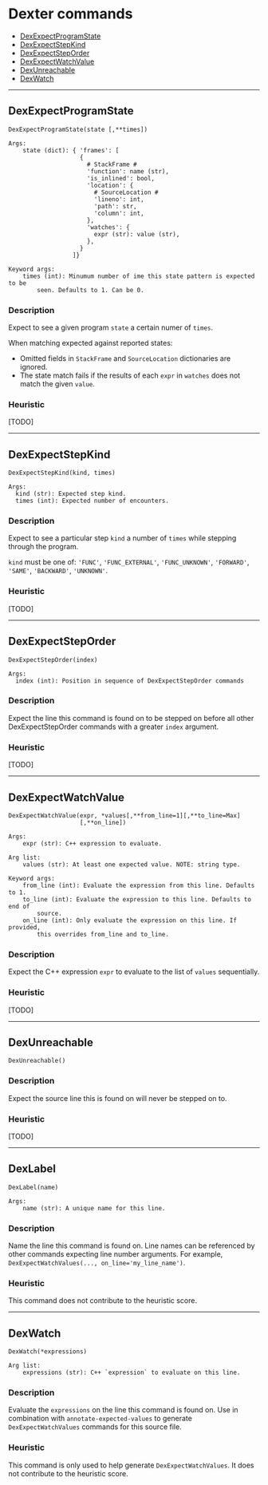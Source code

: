 # Dexter commands

* [DexExpectProgramState](Commands.md#DexExpectProgramState)
* [DexExpectStepKind](Commands.md#DexExpectStepKind)
* [DexExpectStepOrder](Commands.md#DexExpectStepOrder)
* [DexExpectWatchValue](Commands.md#DexExpectWatchValue)
* [DexUnreachable](Commands.md#DexUnreachable)
* [DexWatch](Commands.md#DexWatch)

---
## DexExpectProgramState
    DexExpectProgramState(state [,**times])

    Args:
        state (dict): { 'frames': [
                        {
                          # StackFrame #
                          'function': name (str),
                          'is_inlined': bool,
                          'location': {
                            # SourceLocation #
                            'lineno': int,
                            'path': str,
                            'column': int,
                          },
                          'watches': {
                            expr (str): value (str),
                          },
                        }
                      ]}

    Keyword args:
        times (int): Minumum number of ime this state pattern is expected to be
            seen. Defaults to 1. Can be 0.

### Description
Expect to see a given program `state` a certain numer of `times`.

When matching expected against reported states:
* Omitted fields in `StackFrame` and `SourceLocation` dictionaries are ignored.
* The state match fails if the results of each `expr` in `watches`
does not match the given `value`.


### Heuristic
[TODO]


---
## DexExpectStepKind
    DexExpectStepKind(kind, times)

    Args:
      kind (str): Expected step kind.
      times (int): Expected number of encounters.

### Description
Expect to see a particular step `kind` a number of `times` while stepping
through the program.

`kind` must be one of: `'FUNC'`, `'FUNC_EXTERNAL'`, `'FUNC_UNKNOWN'`,
`'FORWARD'`, `'SAME'`, `'BACKWARD'`, `'UNKNOWN'`.

### Heuristic
[TODO]


---
## DexExpectStepOrder
    DexExpectStepOrder(index)

    Args:
      index (int): Position in sequence of DexExpectStepOrder commands

### Description
Expect the line this command is found on to be stepped on before all other
DexExpectStepOrder commands with a greater `index` argument.

### Heuristic
[TODO]


---
## DexExpectWatchValue
    DexExpectWatchValue(expr, *values[,**from_line=1][,**to_line=Max]
                        [,**on_line])

    Args:
        expr (str): C++ expression to evaluate.

    Arg list:
        values (str): At least one expected value. NOTE: string type.

    Keyword args:
        from_line (int): Evaluate the expression from this line. Defaults to 1.
        to_line (int): Evaluate the expression to this line. Defaults to end of
            source.
        on_line (int): Only evaluate the expression on this line. If provided,
            this overrides from_line and to_line.

### Description
Expect the C++ expression `expr` to evaluate to the list of `values`
sequentially.

### Heuristic
[TODO]


---
## DexUnreachable
    DexUnreachable()

### Description
Expect the source line this is found on will never be stepped on to.

### Heuristic
[TODO]


----
## DexLabel
    DexLabel(name)

    Args:
        name (str): A unique name for this line.

### Description
Name the line this command is found on. Line names can be referenced by other
commands expecting line number arguments.
For example, `DexExpectWatchValues(..., on_line='my_line_name')`.

### Heuristic
This command does not contribute to the heuristic score.


---
## DexWatch
    DexWatch(*expressions)

    Arg list:
        expressions (str): C++ `expression` to evaluate on this line.

### Description
Evaluate the `expressions` on the line this command is found on. Use in
combination with `annotate-expected-values` to generate `DexExpectWatchValues`
commands for this source file.

### Heuristic
This command is only used to help generate `DexExpectWatchValues`. It does not
contribute to the heuristic score.
